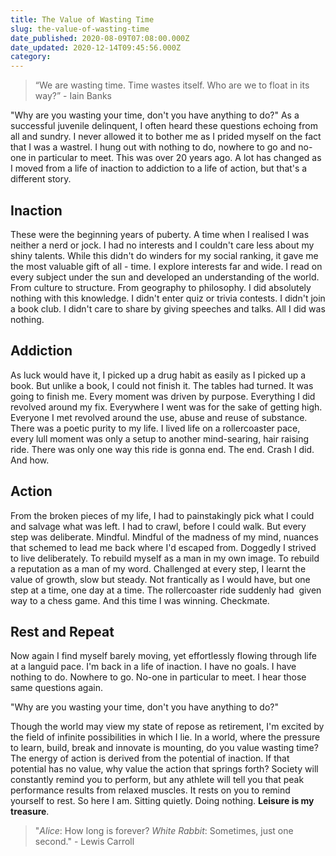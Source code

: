 ```yaml
---
title: The Value of Wasting Time
slug: the-value-of-wasting-time
date_published: 2020-08-09T07:08:00.000Z
date_updated: 2020-12-14T09:45:56.000Z
category: 
---
```


> “We are wasting time. Time wastes itself. Who are we to float in its way?” - Iain Banks

"Why are you wasting your time, don't you have anything to do?" As a successful juvenile delinquent, I often heard these questions echoing from all and sundry. I never allowed it to bother me as I prided myself on the fact that I was a wastrel. I hung out with nothing to do, nowhere to go and no-one in particular to meet. This was over 20 years ago. A lot has changed as I moved from a life of inaction to addiction to a life of action, but that's a different story.

## Inaction

These were the beginning years of puberty. A time when I realised I was neither a nerd or jock. I had no interests and I couldn't care less about my shiny talents. While this didn't do winders for my social ranking, it gave me the most valuable gift of all - time. I explore interests far and wide. I read on every subject under the sun and developed an understanding of the world. From culture to structure. From geography to philosophy. I did absolutely nothing with this knowledge. I didn't enter quiz or trivia contests. I didn't join a book club. I didn't care to share by giving speeches and talks. All I did was nothing.

## Addiction

As luck would have it, I picked up a drug habit as easily as I picked up a book. But unlike a book, I could not finish it. The tables had turned. It was going to finish me. Every moment was driven by purpose. Everything I did revolved around my fix. Everywhere I went was for the sake of getting high. Everyone I met revolved around the use, abuse and reuse of substance. There was a poetic purity to my life. I lived life on a rollercoaster pace, every lull moment was only a setup to another mind-searing, hair raising ride. There was only one way this ride is gonna end. The end. Crash I did. And how.

## Action

From the broken pieces of my life, I had to painstakingly pick what I could and salvage what was left. I had to crawl, before I could walk. But every step was deliberate. Mindful. Mindful of the madness of my mind, nuances that schemed to lead me back where I'd escaped from. Doggedly I strived to live deliberately. To rebuild myself as a man in my own image. To rebuild a reputation as a man of my word. Challenged at every step, I learnt the value of growth, slow but steady. Not frantically as I would have, but one step at a time, one day at a time. The rollercoaster ride suddenly had  given way to a chess game. And this time I was winning. Checkmate.

## Rest and Repeat

Now again I find myself barely moving, yet effortlessly flowing through life at a languid pace. I'm back in a life of inaction. I have no goals. I have nothing to do. Nowhere to go. No-one in particular to meet. I hear those same questions again.

"Why are you wasting your time, don't you have anything to do?"

Though the world may view my state of repose as retirement, I'm excited by the field of infinite possibilities in which I lie. In a world, where the pressure to learn, build, break and innovate is mounting, do you value wasting time? The energy of action is derived from the potential of inaction. If that potential has no value, why value the action that springs forth? Society will constantly remind you to perform, but any athlete will tell you that peak performance results from relaxed muscles. It rests on you to remind yourself to rest. So here I am. Sitting quietly. Doing nothing. **Leisure is my treasure**.

> "*Alice*: How long is forever? *White Rabbit*: Sometimes, just one second." - Lewis Carroll
